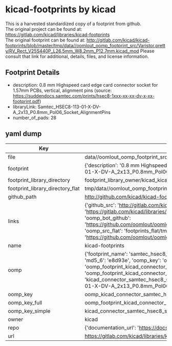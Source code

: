 # kicad-footprints by kicad  
This is a harvested standardized copy of a footprint from github.  
The original project can be found at:  
https://gitlab.com/kicad/libraries/kicad-footprints  
The original footprint can be found at:
http://gitlab.com/kicad/kicad-footprints/blob/master/tmp/data//oomlout_oomp_footprint_src/Varistor.pretty/RV_Rect_V25S440P_L26.5mm_W8.2mm_P12.7mm.kicad_mod
Please consult that link for additional, details, files, and license information.  
## Footprint Details
* description: 0.8 mm Highspeed card edge card connector socket for 1.57mm PCBs, vertical, alignment pins (source: https://suddendocs.samtec.com/prints/hsec8-1xxx-xx-xx-dv-x-xx-footprint.pdf)  
* libraryLink: Samtec_HSEC8-113-01-X-DV-A_2x13_P0.8mm_Pol06_Socket_AlignmentPins  
* number_of_pads: 28  
## yaml dump  
| Key | Value |  
| --- | --- |  
| file | data//oomlout_oomp_footprint_src/kicad-footprints/Connector_Samtec_HSEC8.pretty/Samtec_HSEC8-113-01-X-DV-A_2x13_P0.8mm_Pol06_Socket_AlignmentPins.kicad_mod |  
| footprint | {'description': '0.8 mm Highspeed card edge card connector socket for 1.57mm PCBs, vertical, alignment pins (source: https://suddendocs.samtec.com/prints/hsec8-1xxx-xx-xx-dv-x-xx-footprint.pdf)', 'libraryLink': 'Samtec_HSEC8-113-01-X-DV-A_2x13_P0.8mm_Pol06_Socket_AlignmentPins', 'number_of_pads': 28} |  
| footprint_library_directory | footprint_library_owner/kicad_kicad-footprints/ |  
| footprint_library_directory_flat | tmp/data//oomlout_oomp_footprint_src/footprints_flat/kicad_connector_samtec_hsec8_samtec_hsec8_113_01_x_dv_a_2x13_p0_8mm_pol06_socket_alignmentpins/working |  
| github_path | http://github.com/kicad/kicad-footprints/blob/master/tmp/data//oomlout_oomp_footprint_src/Connector_Samtec_HSEC8.pretty/Samtec_HSEC8-113-01-X-DV-A_2x13_P0.8mm_Pol06_Socket_AlignmentPins.kicad_mod |  
| links | {'github_src': 'http://gitlab.com/kicad/kicad-footprints/blob/master/tmp/data//oomlout_oomp_footprint_src/Varistor.pretty/RV_Rect_V25S440P_L26.5mm_W8.2mm_P12.7mm.kicad_mod', 'github_src_repo': 'https://gitlab.com/kicad/libraries/kicad-footprints', 'oomp_bot': 'tmp/data//oomlout_oomp_footprint_src/footprints/kicad_connector_samtec_hsec8_samtec_hsec8_113_01_x_dv_a_2x13_p0_8mm_pol06_socket_alignmentpins/working', 'oomp_bot_github': 'https://github.com/oomlout/oomlout_oomp_footprint_bot/tree/main/tmp/data//oomlout_oomp_footprint_src/footprints/kicad_connector_samtec_hsec8_samtec_hsec8_113_01_x_dv_a_2x13_p0_8mm_pol06_socket_alignmentpins/working', 'oomp_src_flat': 'footprints_flat/tmp/data//oomlout_oomp_footprint_src/footprints_flat/kicad_connector_samtec_hsec8_samtec_hsec8_113_01_x_dv_a_2x13_p0_8mm_pol06_socket_alignmentpins/working', 'oomp_src_flat_github': 'https://github.com/oomlout/oomlout_oomp_footprint_src/tree/main/tmp/data//oomlout_oomp_footprint_src/footprints_flat/kicad_connector_samtec_hsec8_samtec_hsec8_113_01_x_dv_a_2x13_p0_8mm_pol06_socket_alignmentpins/working'} |  
| name | kicad-footprints |  
| oomp | {'footprint_name': 'samtec_hsec8_113_01_x_dv_a_2x13_p0_8mm_pol06_socket_alignmentpins', 'library_name': 'connector_samtec_hsec8', 'md5': 'e8d93ef7a66993228ef55757c435e46f', 'md5_10': 'e8d93ef7a6', 'md5_5': 'e8d93', 'md5_6': 'e8d93e', 'oomp_key': 'oomp_kicad_connector_samtec_hsec8_samtec_hsec8_113_01_x_dv_a_2x13_p0_8mm_pol06_socket_alignmentpins', 'oomp_key_extra': 'oomp_footprint_kicad_connector_samtec_hsec8_samtec_hsec8_113_01_x_dv_a_2x13_p0_8mm_pol06_socket_alignmentpins', 'oomp_key_full': 'oomp_footprint_kicad_connector_samtec_hsec8_samtec_hsec8_113_01_x_dv_a_2x13_p0_8mm_pol06_socket_alignmentpins_e8d93e', 'oomp_key_simple': 'kicad_connector_samtec_hsec8_samtec_hsec8_113_01_x_dv_a_2x13_p0_8mm_pol06_socket_alignmentpins', 'original_filename': 'data//oomlout_oomp_footprint_src/kicad-footprints/Connector_Samtec_HSEC8.pretty/Samtec_HSEC8-113-01-X-DV-A_2x13_P0.8mm_Pol06_Socket_AlignmentPins.kicad_mod', 'owner_name': 'kicad'} |  
| oomp_key | oomp_kicad_connector_samtec_hsec8_samtec_hsec8_113_01_x_dv_a_2x13_p0_8mm_pol06_socket_alignmentpins |  
| oomp_key_full | oomp_footprint_kicad_connector_samtec_hsec8_samtec_hsec8_113_01_x_dv_a_2x13_p0_8mm_pol06_socket_alignmentpins |  
| oomp_key_simple | kicad_connector_samtec_hsec8_samtec_hsec8_113_01_x_dv_a_2x13_p0_8mm_pol06_socket_alignmentpins |  
| owner | kicad |  
| repo | {'documentation_url': 'https://docs.github.com/rest/repos/repos#get-a-repository', 'message': 'Not Found'} |  
| url | https://gitlab.com/kicad/libraries/kicad-footprints |  

